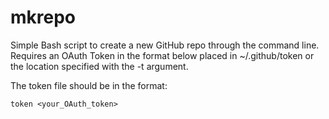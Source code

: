 mkrepo
======

Simple Bash script to create a new GitHub repo through the command line. Requires an OAuth Token in the format below placed in ~/.github/token or the location specified with the -t argument.

The token file should be in the format:
    
    token <your_OAuth_token>
